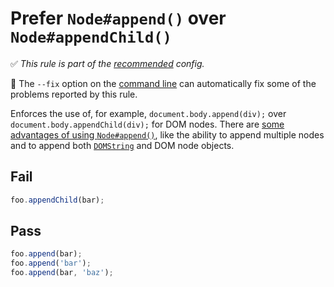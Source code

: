 # Prefer `Node#append()` over `Node#appendChild()`

✅ *This rule is part of the [recommended](https://github.com/sindresorhus/eslint-plugin-unicorn#recommended-config) config.*

🔧 The `--fix` option on the [command line](https://eslint.org/docs/user-guide/command-line-interface#fixing-problems) can automatically fix some of the problems reported by this rule.

Enforces the use of, for example, `document.body.append(div);` over `document.body.appendChild(div);` for DOM nodes. There are [some advantages of using `Node#append()`](https://developer.mozilla.org/en-US/docs/Web/API/ParentNode/append), like the ability to append multiple nodes and to append both [`DOMString`](https://developer.mozilla.org/en-US/docs/Web/API/DOMString) and DOM node objects.


## Fail

```js
foo.appendChild(bar);
```


## Pass

```js
foo.append(bar);
foo.append('bar');
foo.append(bar, 'baz');
```
